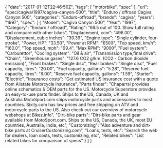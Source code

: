 {
    "date": "2017-01-12T22:46:50Z",
    "tags": [
        "motorbike",
        "spec"
    ],
    "url": "spec\/cagiva\/1997\/cagiva-canyon-500",
    "title": "Enduro \/ offroad Cagiva Canyon 500",
    "categories": "Enduro-offroad",
    "brands": "cagiva",
    "years": "1997",
    "spec": [
        {
            "Model": "Cagiva Canyon 500",
            "Year": "1997",
            "Category": "Enduro \/ offroad",
            "Rating": "66.5 out of 100. Show full rating and compare with other bikes",
            "Displacement, ccm": "498.00",
            "Displacement, cubic inches": "30.39",
            "Engine type": "Single cylinder, four-stroke",
            "Power, HP": "33.50",
            "Power at RPM": "6500",
            "Top speed, km\/h": "160.0",
            "Top speed, mph": "99.4",
            "Max RPM": "9000",
            "Fuel system": "Carburettor",
            "Cooling system": "Oil & air",
            "Transmission type,final drive": "Chain",
            "Greenhouse gases": "127.6 CO2 g\/km. (CO2 - Carbon dioxide emission)",
            "Front brakes": "Single disc",
            "Rear brakes": "Single disc",
            "Fuel capacity, litres": "20.00",
            "Fuel capacity, gallons": "5.28",
            "Reserve fuel capacity, litres": "6.00",
            "Reserve fuel capacity, gallons": "1.59",
            "Starter": "Electric",
            "Insurance costs": "Get estimated US insurance cost with a quote from Allstate Motorcycle Insurance",
            "Parts finder": "Chaparral provides online schematics & OEM parts for the US.   Motorcycle Superstore provides an easy-to-use parts finder. Ships to the US, Canada, UK and Australia.MotoSport.com ships motorcycle parts and accessories to most countries.    Sixity.com has low prices and free shipping on ATV and motorcycle parts to the US. Also check out our overview of motorcycle webshops at Bikez.info",
            "Dirt-bike parts": "Dirt-bike parts and gear available from MotoSport.com. Ships to the US, Canada, the UK, most EU countries, Australia, India, etc",
            "Customizing": "Also adventure and dirt-bike parts at CruiserCustomizing.com",
            "Loans, tests, etc": "Search the web for dealers, loan costs, tests, customizing, etc",
            "Related bikes": "List related bikes for comparison of specs"
        }
    ]
}